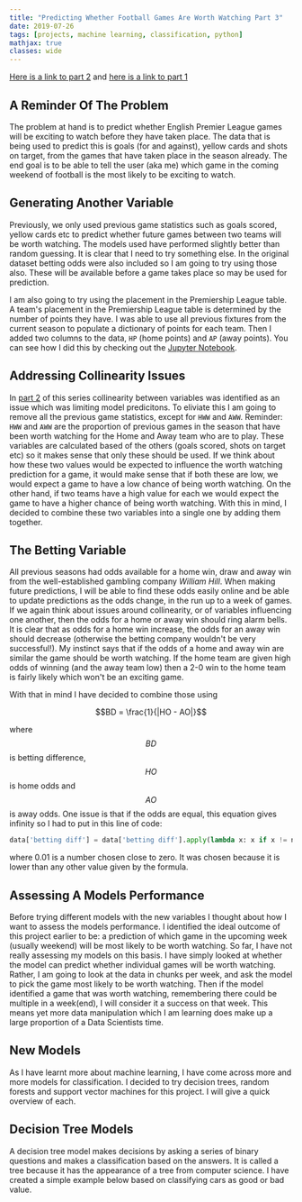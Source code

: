 ```yaml
---
title: "Predicting Whether Football Games Are Worth Watching Part 3"
date: 2019-07-26
tags: [projects, machine learning, classification, python]
mathjax: true
classes: wide
---
```


[Here is a link to part 2](http://sjhatfield.github.io/EPL_2) and [here is a link to part 1](http://sjhatfield.github.io/EPL_1)

## A Reminder Of The Problem

The problem at hand is to predict whether English Premier League games will be exciting to watch before they have taken place. The data that is being used to predict this is goals (for and against), yellow cards and shots on target, from the games that have taken place in the season already. The end goal is to be able to tell the user (aka me) which game in the coming weekend of football is the most likely to be exciting to watch.

## Generating Another Variable

Previously, we only used previous game statistics such as goals scored, yellow cards etc to predict whether future games between two teams will be worth watching. The models used have performed slightly better than random guessing. It is clear that I need to try something else. In the original dataset betting odds were also included so I am going to try using those also. These will be available before a game takes place so may be used for prediction.

I am also going to try using the placement in the Premiership League table. A team's placement in the Premiership League table is determined by the number of points they have. I was able to use all previous fixtures from the current season to populate a dictionary of points for each team. Then I added two columns to the data, `HP` (home points) and `AP` (away points). You can see how I did this by checking out the [Jupyter Notebook](https://github.com/sjhatfield/worthwatching/blob/master/Team_Points.ipynb).

## Addressing Collinearity Issues

In [part 2](http://sjhatfield.github.io/EPL_2) of this series collinearity between variables was identified as an issue which was limiting model predicitons. To eliviate this I am going to remove all the previous game statistics, except for `HWW` and `AWW`. Reminder: `HWW` and `AWW` are the proportion of previous games in the season that have been worth watching for the Home and Away team who are to play. These variables are calculated based of the others (goals scored, shots on target etc) so it makes sense that only these should be used. If we think about how these two values would be expected to influence the worth watching prediction for a game, it would make sense that if both these are low, we would expect a game to have a low chance of being worth watching. On the other hand, if two teams have a high value for each we would expect the game to have a higher chance of being worth watching. With this in mind, I decided to combine these two variables into a single one by adding them together.

## The Betting Variable

All previous seasons had odds available for a home win, draw and away win from the well-established gambling company *William Hill*. When making future predictions, I will be able to find these odds easily online and be able to update predictions as the odds change, in the run up to a week of games. If we again think about issues around collinearity, or of variables influencing one another, then the odds for a home or away win should ring alarm bells. It is clear that as odds for a home win increase, the odds for an away win should decrease (otherwise the betting company wouldn't be very successful!).  My instinct says that if the odds of a home and away win are similar the game should be worth watching. If the home team are given high odds of winning (and the away team low) then a 2-0 win to the home team is fairly likely which won't be an exciting game.

With that in mind I have decided to combine those using 

$$BD = \frac{1}{|HO - AO|}$$

where $$BD$$ is betting difference, $$HO$$ is home odds and $$AO$$ is away odds. One issue is that if the odds are equal, this equation gives infinity so I had to put in this line of code:

```python
data['betting diff'] = data['betting diff'].apply(lambda x: x if x != np.inf else 0.01)
```

where 0.01 is a number chosen close to zero. It was chosen because it is lower than any other value given by the formula.

## Assessing A Models Performance

Before trying different models with the new variables I thought about how I want to assess the models performance. I identified the ideal outcome of this project earlier to be: a prediction of which game in the upcoming week (usually weekend) will be most likely to be worth watching. So far, I have not really assessing my models on this basis. I have simply looked at whether the model can predict whether individual games will be worth watching. Rather, I am going to look at the data in chunks per week, and ask the model to pick the game most likely to be worth watching. Then if the model identified a game that was worth watching, remembering there could be multiple in a week(end), I will consider it a success on that week. This means yet more data manipulation which I am learning does make up a large proportion of a Data Scientists time.

## New Models

As I have learnt more about machine learning, I have come across more and more models for classification. I decided to try decision trees, random forests and support vector machines for this project. I will give a quick overview of each.

## Decision Tree Models

A decision tree model makes decisions by asking a series of binary questions and makes a classification based on the answers. It is called a tree because it has the appearance of a tree from computer science. I have created a simple example below based on classifying cars as good or bad value.

[^1]: I have already tried k-Nearest Neighbors and Logistic Regression in older posts.